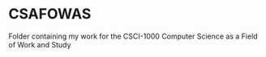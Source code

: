 # CSAFOWAS
Folder containing my work for the CSCI-1000 Computer Science as a Field of Work and Study
